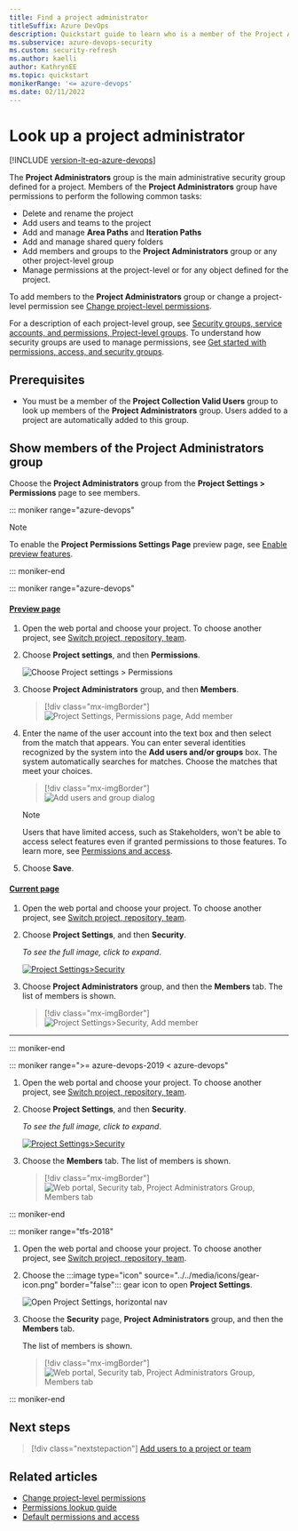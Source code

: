 ```yaml
---
title: Find a project administrator
titleSuffix: Azure DevOps
description: Quickstart guide to learn who is a member of the Project Administrators group in Azure DevOps
ms.subservice: azure-devops-security
ms.custom: security-refresh
ms.author: kaelli
author: KathrynEE
ms.topic: quickstart
monikerRange: '<= azure-devops'
ms.date: 02/11/2022
--- 
```


# Look up a project administrator 

[!INCLUDE [version-lt-eq-azure-devops](../../includes/version-lt-eq-azure-devops.md)]

The **Project Administrators** group is the main administrative security group defined for a project. Members of the **Project Administrators** group have permissions to perform the following common tasks:  

- Delete and rename the project  
- Add users and teams to the project
- Add and manage **Area Paths** and **Iteration Paths** 
- Add and manage shared query folders  
- Add members and groups to the **Project Administrators** group or any other project-level group
- Manage permissions at the project-level or for any object defined for the project.  

To add members to the **Project Administrators** group or change a project-level permission see [Change project-level permissions](change-project-level-permissions.md). 

For a description of each project-level group, see [Security groups, service accounts, and permissions, Project-level groups](permissions.md#project-level-groups). To understand how security groups are used to manage permissions, see [Get started with permissions, access, and security groups](about-permissions.md).   
 
## Prerequisites

* You must be a member of the **Project Collection Valid Users** group to look up members of the **Project Administrators** group. Users added to a project are automatically added to this group. 

## Show members of the Project Administrators group

Choose the **Project Administrators** group from the **Project Settings > Permissions** page to see members.  

::: moniker range="azure-devops"

> [!NOTE]   
> To enable the **Project Permissions Settings Page** preview page, see [Enable preview features](../../project/navigation/preview-features.md).

::: moniker-end    

::: moniker range="azure-devops"

#### [Preview page](#tab/preview-page) 

1. Open the web portal and choose your project. To choose another project, see [Switch project, repository, team](../../project/navigation/go-to-project-repo.md).

2. Choose **Project settings**, and then **Permissions**.

	![Choose Project settings > Permissions](../settings/media/shared/open-project-settings-permissions-preview.png)

3. Choose **Project Administrators** group, and then **Members**.  

	> [!div class="mx-imgBorder"]  
	> ![Project Settings, Permissions page, Add member](media/project-collection/project-admin-members-tab-s154.png) 

4. Enter the name of the user account into the text box and then select from the match that appears. You can enter several identities recognized by the system into the **Add users and/or groups** box. The system automatically searches for matches. Choose the matches that meet your choices. 

	> [!div class="mx-imgBorder"]  
	> ![Add users and group dialog](media/project-collection/add-member-project-admin.png)  

	> [!NOTE]   
	> Users that have limited access, such as Stakeholders, won't be able to access select features even if granted permissions to those features. To learn more, see [Permissions and access](permissions-access.md).

5. Choose **Save**. 

#### [Current page](#tab/current-page) 

1. Open the web portal and choose your project. To choose another project, see [Switch project, repository, team](../../project/navigation/go-to-project-repo.md).

2. Choose **Project Settings**, and then **Security**.

	*To see the full image, click to expand*.

	[![Project Settings>Security](media/view-permissions/open-security-project-level-vert.png)](media/view-permissions/open-security-project-level-vert-expanded.png#lightbox) 

3. Choose **Project Administrators** group, and then the **Members** tab.  The list of members is shown.   

	> [!div class="mx-imgBorder"]  
	> ![Project Settings>Security, Add member](media/project-level-permissions-add-member.png) 

* * *

::: moniker-end    


::: moniker range=">= azure-devops-2019 < azure-devops"

1. Open the web portal and choose your project. To choose another project, see [Switch project, repository, team](../../project/navigation/go-to-project-repo.md).

2. Choose **Project Settings**, and then **Security**.

	*To see the full image, click to expand*.

	[![Project Settings>Security](media/view-permissions/open-security-project-level-vert.png)](media/view-permissions/open-security-project-level-vert-expanded.png#lightbox) 

3. Choose the **Members** tab. The list of members is shown. 

	> [!div class="mx-imgBorder"]  
	> ![Web portal, Security tab, Project Administrators Group, Members tab](media/view-permissions-project-level-membership.png) 

::: moniker-end  


::: moniker range="tfs-2018"  

1. Open the web portal and choose your project. To choose another project, see [Switch project, repository, team](../../project/navigation/go-to-project-repo.md).  

2. Choose the :::image type="icon" source="../../media/icons/gear-icon.png" border="false"::: gear icon to open **Project Settings**.

   ![Open Project Settings, horizontal nav](../../media/settings/open-project-settings-horz.png)  

3. Choose the **Security** page, **Project Administrators** group, and then the **Members** tab.  

	The list of members is shown. 

	> [!div class="mx-imgBorder"]  
	> ![Web portal, Security tab, Project Administrators Group, Members tab](media/view-permissions-project-level-membership.png) 

::: moniker-end

 
## Next steps

> [!div class="nextstepaction"]
> [Add users to a project or team](add-users-team-project.md) 

## Related articles

- [Change project-level permissions](change-project-level-permissions.md)
- [Permissions lookup guide](permissions-lookup-guide.md)
- [Default permissions and access](permissions-access.md) 
